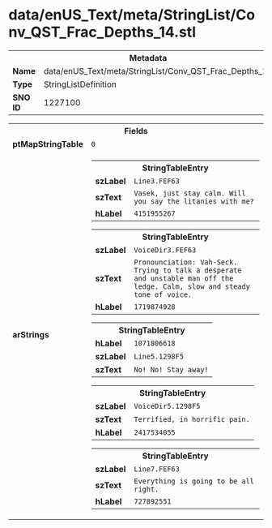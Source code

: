 <h1>data/enUS_Text/meta/StringList/Conv_QST_Frac_Depths_14.stl</h1><table><tr><th colspan="100%">Metadata</th></tr><tr><td><b>Name</b></td><td>data/enUS_Text/meta/StringList/Conv_QST_Frac_Depths_14.stl</td></tr><tr><td><b>Type</b></td><td>StringListDefinition</td></tr><tr><td><b>SNO ID</b></td><td>1227100</td></tr></table>

<table><tr><th colspan="100%">Fields</th></tr><tr><td><b>ptMapStringTable</b></td><td><code>0</code></td></tr><tr><td><b>arStrings</b></td><td><table><tr><th colspan="100%">StringTableEntry</th></tr><tr><td><b>szLabel</b></td><td><code>Line3.FEF63</code></td></tr><tr><td><b>szText</b></td><td><code>Vasek, just stay calm. Will you say the litanies with me?</code></td></tr><tr><td><b>hLabel</b></td><td><code>4151955267</code></td></tr></table>


<table><tr><th colspan="100%">StringTableEntry</th></tr><tr><td><b>szLabel</b></td><td><code>VoiceDir3.FEF63</code></td></tr><tr><td><b>szText</b></td><td><code>Pronounciation: Vah-Seck. Trying to talk a desperate and unstable man off the ledge. Calm, slow and steady tone of voice.</code></td></tr><tr><td><b>hLabel</b></td><td><code>1719874928</code></td></tr></table>


<table><tr><th colspan="100%">StringTableEntry</th></tr><tr><td><b>hLabel</b></td><td><code>1071806618</code></td></tr><tr><td><b>szLabel</b></td><td><code>Line5.1298F5</code></td></tr><tr><td><b>szText</b></td><td><code>No! No! Stay away!</code></td></tr></table>


<table><tr><th colspan="100%">StringTableEntry</th></tr><tr><td><b>szLabel</b></td><td><code>VoiceDir5.1298F5</code></td></tr><tr><td><b>szText</b></td><td><code>Terrified, in horrific pain.</code></td></tr><tr><td><b>hLabel</b></td><td><code>2417534055</code></td></tr></table>


<table><tr><th colspan="100%">StringTableEntry</th></tr><tr><td><b>szLabel</b></td><td><code>Line7.FEF63</code></td></tr><tr><td><b>szText</b></td><td><code>Everything is going to be all right.</code></td></tr><tr><td><b>hLabel</b></td><td><code>727892551</code></td></tr></table>


</td></tr></table>

